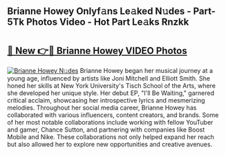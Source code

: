 ## Brianne Howey Onlyf𝚊ns Le𝚊ked N𝚞des - Part-5Tk Photos Video - Hot Part Le𝚊ks Rnzkk

# <h2><a href="http://ab44180.deff.icu/?id=Brianne+Howey">🔗 New 👉🔴 Brianne Howey VIDEO Photos</a></h2>

[![Brianne Howey N𝚞des](https://i.imgur.com/rIISA9y.gif)](http://ab44180.deff.icu/?id=Brianne+Howey)
Brianne Howey began her musical journey at a young age, influenced by artists like Joni Mitchell and Elliott Smith. She honed her skills at New York University's Tisch School of the Arts, where she developed her unique style. Her debut EP, "I'll Be Waiting," garnered critical acclaim, showcasing her introspective lyrics and mesmerizing melodies. Throughout her social media career, Brianne Howey has collaborated with various influencers, content creators, and brands. Some of her most notable collaborations include working with fellow YouTuber and gamer, Chance Sutton, and partnering with companies like Boost Mobile and Nike. These collaborations not only helped expand her reach but also allowed her to explore new opportunities and creative avenues.

